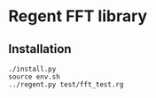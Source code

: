 # Regent FFT library

## Installation

```
./install.py
source env.sh
../regent.py test/fft_test.rg
```
